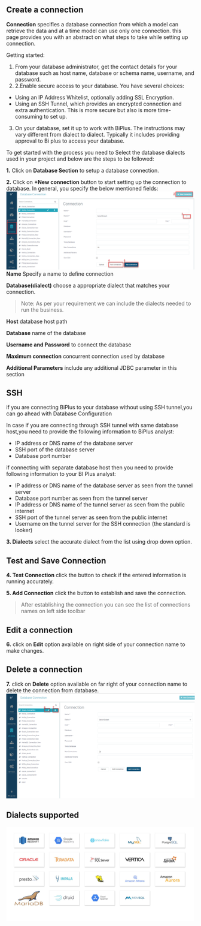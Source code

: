 
## Create  a connection 


   **Connection** specifies a database connection from which a model can retrieve the data and at a time model can use only one connection. this page provides you with an abstract on what steps to take while setting up connection.
   
   Getting started:
   1.  From your database administrator, get the contact details for your database such as host name, database or schema name, username, and password.
   2. 2.Enable secure access to your database. You have several choices:
   -  Using an IP Address Whitelist, optionally adding SSL Encryption.
  - Using an SSH Tunnel, which provides an encrypted connection and extra authentication. This is more secure but also is more time-consuming to set up. 
 3. On your database, set it up to work with BiPlus. The instructions may vary different  from dialect to dialect. Typically it includes providing approval to Bi plus to access your database.
   
  To get started with the process you need to Select the database dialects used in your project and below are the steps to be followed:
 
  **1.** Click on **Database Section** to setup a database connection.

  **2.** Click on **+New connection**  button to start setting up the connection to database. In general, you specify the below mentioned fields:
 ![enter image description here](https://raw.githubusercontent.com/sv18042016/fp1/master/images/demo%20image.png)
  **Name** Specify a name to define connection
  
 **Database(dialect)** choose a appropriate dialect that matches your connection. 
   
>Note: As per your requirement we can include the dialects needed to run the business.

 **Host**  database host path
 
 **Database** name of the database

 **Username and Password** to connect the database

 **Maximum connection** concurrent connection used by database

 **Additional Parameters** include any additional JDBC parameter in this section

   
## SSH 

 if you are connecting BiPlus to your database without using SSH tunnel,you can go ahead with Database Configuration

In case if you are connecting through SSH tunnel with same database host,you need to provide the following information to BiPlus analyst:

- IP address or DNS name of the database server
- SSH port of the database server
- Database port number

if connecting with separate database host then you need to provide following information to your BI Plus analyst:
- IP address or DNS name of the database server as seen from the tunnel server
- Database port number as seen from the tunnel server
- IP address or DNS name of the tunnel server as seen from the public internet
- SSH port of the tunnel server as seen from the public internet
- Username on the tunnel server for the SSH connection (the standard is looker)

**3. Dialects** select the accurate dialect from the list using drop down option.

## Test and Save Connection

**4. Test Connection** click the button to check if the entered information is running accurately.

**5. Add Connection** click the button to establish and save the connection.

>After establishing the connection you can see the list of connections names on left side toolbar

## Edit a connection

   **6.** click on **Edit** option available on right side of your connection name to make changes.

## Delete a connection

**7.** click on **Delete** option available on far right of your connection name to delete the connection from database.
![enter image description here](https://raw.githubusercontent.com/sv18042016/fp1/master/images/database%202.png)

##  Dialects supported

![enter image description here](https://raw.githubusercontent.com/sv18042016/fp1/3bbaa9982fbbf193443bb882f359d2b1cf683390/images/dialects.png)
<!--stackedit_data:
eyJoaXN0b3J5IjpbMTQwNTM5NzkzLDQzODc0NjA3MywyMTA0Nz
AyMDQsLTEzOTc2OTM0MjYsLTE3NTAyODc2NTNdfQ==
-->